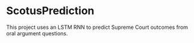 # ScotusPrediction
This project uses an LSTM RNN to predict Supreme Court outcomes from oral argument questions.
